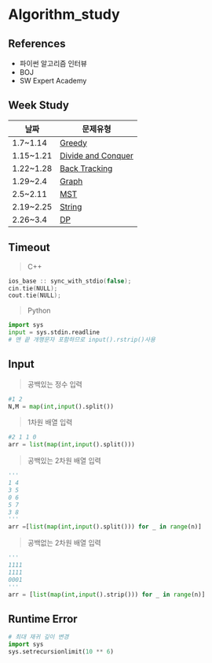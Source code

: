 # Algorithm_study

## References
- 파이썬 알고리즘 인터뷰  
- BOJ  
- SW Expert Academy

## Week Study
|날짜|문제유형|
|------|---|
|1.7~1.14|[Greedy](https://github.com/jimin3263/Algorithm_study/tree/main/greedy)|
|1.15~1.21|[Divide and Conquer](https://github.com/jimin3263/Algorithm_study/tree/main/Divide%20and%20Conquer)|
|1.22~1.28|[Back Tracking](https://github.com/jimin3263/Algorithm_study/tree/main/Backtracking)|
|1.29~2.4|[Graph](https://github.com/jimin3263/Algorithm_study/tree/main/Graph)|
|2.5~2.11|[MST](https://github.com/jimin3263/Algorithm_study/tree/main/MST)|
|2.19~2.25|[String](https://github.com/jimin3263/Algorithm_study/tree/main/String)|
|2.26~3.4|[DP](https://github.com/jimin3263/Algorithm_study/tree/main/)|


## Timeout
> C++
```c++
ios_base :: sync_with_stdio(false); 
cin.tie(NULL);
cout.tie(NULL);
```

> Python
```python
import sys
input = sys.stdin.readline
# 맨 끝 개행문자 포함하므로 input().rstrip()사용
```

## Input
> 공백있는 정수 입력
```python
#1 2
N,M = map(int,input().split())
```
> 1차원 배열 입력
```python
#2 1 1 0
arr = list(map(int,input().split()))
```
> 공백있는 2차원 배열 입력
```python
'''
1 4
3 5
0 6
5 7
3 8
'''
arr =[list(map(int,input().split())) for _ in range(n)]
```
> 공백없는 2차원 배열 입력
```python
'''
1111
1111
0001
'''
arr = [list(map(int,input().strip())) for _ in range(n)]
```

## Runtime Error
```python
# 최대 재귀 깊이 변경
import sys
sys.setrecursionlimit(10 ** 6)
```
